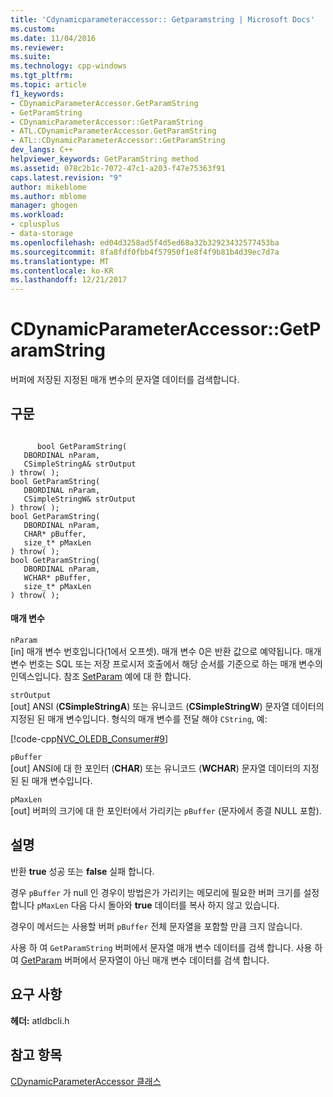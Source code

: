 ```yaml
---
title: 'Cdynamicparameteraccessor:: Getparamstring | Microsoft Docs'
ms.custom: 
ms.date: 11/04/2016
ms.reviewer: 
ms.suite: 
ms.technology: cpp-windows
ms.tgt_pltfrm: 
ms.topic: article
f1_keywords:
- CDynamicParameterAccessor.GetParamString
- GetParamString
- CDynamicParameterAccessor::GetParamString
- ATL.CDynamicParameterAccessor.GetParamString
- ATL::CDynamicParameterAccessor::GetParamString
dev_langs: C++
helpviewer_keywords: GetParamString method
ms.assetid: 078c2b1c-7072-47c1-a203-f47e75363f91
caps.latest.revision: "9"
author: mikeblome
ms.author: mblome
manager: ghogen
ms.workload:
- cplusplus
- data-storage
ms.openlocfilehash: ed04d3258ad5f4d5ed68a32b32923432577453ba
ms.sourcegitcommit: 8fa8fdf0fbb4f57950f1e8f4f9b81b4d39ec7d7a
ms.translationtype: MT
ms.contentlocale: ko-KR
ms.lasthandoff: 12/21/2017
---
```

# <a name="cdynamicparameteraccessorgetparamstring"></a>CDynamicParameterAccessor::GetParamString
버퍼에 저장된 지정된 매개 변수의 문자열 데이터를 검색합니다.  
  
## <a name="syntax"></a>구문  
  
```  
  
      bool GetParamString(  
   DBORDINAL nParam,  
   CSimpleStringA& strOutput  
) throw( );  
bool GetParamString(  
   DBORDINAL nParam,  
   CSimpleStringW& strOutput  
) throw( );  
bool GetParamString(  
   DBORDINAL nParam,  
   CHAR* pBuffer,  
   size_t* pMaxLen  
) throw( );  
bool GetParamString(  
   DBORDINAL nParam,  
   WCHAR* pBuffer,  
   size_t* pMaxLen  
) throw( );  
```  
  
#### <a name="parameters"></a>매개 변수  
 `nParam`  
 [in] 매개 변수 번호입니다(1에서 오프셋). 매개 변수 0은 반환 값으로 예약됩니다. 매개 변수 번호는 SQL 또는 저장 프로시저 호출에서 해당 순서를 기준으로 하는 매개 변수의 인덱스입니다. 참조 [SetParam](../../data/oledb/cdynamicparameteraccessor-setparam.md) 예에 대 한 합니다.  
  
 `strOutput`  
 [out] ANSI (**CSimpleStringA**) 또는 유니코드 (**CSimpleStringW**) 문자열 데이터의 지정된 된 매개 변수입니다. 형식의 매개 변수를 전달 해야 `CString`, 예:  
  
 [!code-cpp[NVC_OLEDB_Consumer#9](../../data/oledb/codesnippet/cpp/cdynamicparameteraccessor-getparamstring_1.cpp)]  
  
 `pBuffer`  
 [out] ANSI에 대 한 포인터 (**CHAR**) 또는 유니코드 (**WCHAR**) 문자열 데이터의 지정된 된 매개 변수입니다.  
  
 `pMaxLen`  
 [out] 버퍼의 크기에 대 한 포인터에서 가리키는 `pBuffer` (문자에서 종결 NULL 포함).  
  
## <a name="remarks"></a>설명  
 반환 **true** 성공 또는 **false** 실패 합니다.  
  
 경우 `pBuffer` 가 null 인 경우이 방법은가 가리키는 메모리에 필요한 버퍼 크기를 설정 합니다 `pMaxLen` 다음 다시 돌아와 **true** 데이터를 복사 하지 않고 있습니다.  
  
 경우이 메서드는 사용할 버퍼 `pBuffer` 전체 문자열을 포함할 만큼 크지 않습니다.  
  
 사용 하 여 `GetParamString` 버퍼에서 문자열 매개 변수 데이터를 검색 합니다. 사용 하 여 [GetParam](../../data/oledb/cdynamicparameteraccessor-getparam.md) 버퍼에서 문자열이 아닌 매개 변수 데이터를 검색 합니다.  
  
## <a name="requirements"></a>요구 사항  
 **헤더:** atldbcli.h  
  
## <a name="see-also"></a>참고 항목  
 [CDynamicParameterAccessor 클래스](../../data/oledb/cdynamicparameteraccessor-class.md)